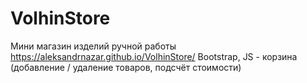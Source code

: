 # VolhinStore
Мини магазин изделий ручной работы https://aleksandrnazar.github.io/VolhinStore/
Bootstrap, JS - корзина (добавление / удаление товаров, подсчёт стоимости)
